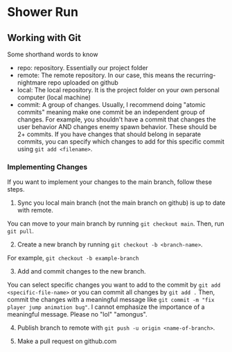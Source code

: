 # Shower Run
## Working with Git
Some shorthand words to know
- repo: repository. Essentially our project folder
- remote: The remote repository. In our case, this means the recurring-nightmare repo uploaded on github
- local: The local repository. It is the project folder on your own personal computer (local machine)
- commit: A group of changes. Usually, I recommend doing "atomic commits" meaning make one commit be an independent group of changes. 
For example, you shouldn't have a commit that changes the user behavior AND changes enemy spawn behavior. These should be 2+ commits.
If you have changes that should belong in separate commits, you can specify which changes to add for this specific commit using `git add <filename>`.

### Implementing Changes
If you want to implement your changes to the main branch, follow these steps.
1. Sync you local main branch (not the main branch on github) is up to date with remote.

You can move to your main branch by running `git checkout main`. Then, run `git pull`.

2. Create a new branch by running `git checkout -b <branch-name>`. 

For example, `git checkout -b example-branch`

3. Add and commit changes to the new branch.

You can select specific changes you want to add to the commit by `git add <specific-file-name>` or you can commit all changes by `git add .` 
Then, commit the changes with a meaningful message like `git commit -m "fix player jump animation bug"`. 
I cannot emphasize the importance of a meaningful message. Please no "lol" "amongus".

4. Publish branch to remote with `git push -u origin <name-of-branch>`.

5. Make a pull request on github.com
